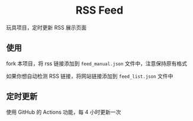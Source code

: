 <h1 align="center">RSS Feed</h1>

玩具项目，定时更新 RSS 展示页面

## 使用

fork 本项目，将 rss 链接添加到 `feed_manual.json` 文件中，注意保持原有格式

如果你想自动检测 RSS 链接，将网站链接添加到 `feed_list.json` 文件中

## 定时更新

使用 GitHub 的 Actions 功能，每 4 小时更新一次
